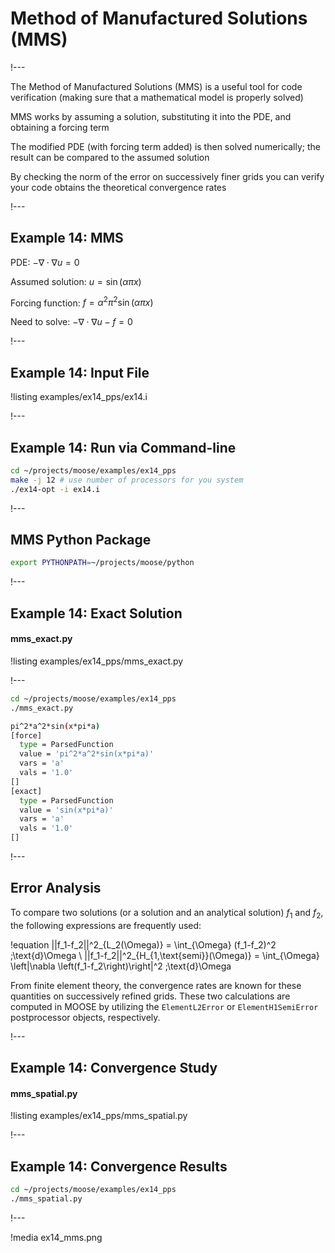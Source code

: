 # Method of Manufactured Solutions (MMS)

!---

The Method of Manufactured Solutions (MMS) is a useful tool for code verification
(making sure that a mathematical model is properly solved)

MMS works by assuming a solution, substituting it into the PDE, and obtaining a forcing term

The modified PDE (with forcing term added) is then solved numerically; the result can be compared to
the assumed solution

By checking the norm of the error on successively finer grids you can verify your code obtains the
theoretical convergence rates

!---

## Example 14: MMS

PDE:  $-\nabla \cdot \nabla u = 0$

Assumed solution:  $u = \sin(\alpha\pi x)$

Forcing function:  $f = \alpha^2 \pi^2 \sin (\alpha \pi x)$

Need to solve:  $-\nabla \cdot \nabla u - f = 0$

!---

## Example 14: Input File

!listing examples/ex14_pps/ex14.i

!---

## Example 14: Run via Command-line

```bash
cd ~/projects/moose/examples/ex14_pps
make -j 12 # use number of processors for you system
./ex14-opt -i ex14.i
```

!---

## MMS Python Package

```bash
export PYTHONPATH=~/projects/moose/python
```

!---

## Example 14: Exact Solution

#### mms_exact.py

!listing examples/ex14_pps/mms_exact.py

!---

```bash
cd ~/projects/moose/examples/ex14_pps
./mms_exact.py
```

```bash
pi^2*a^2*sin(x*pi*a)
[force]
  type = ParsedFunction
  value = 'pi^2*a^2*sin(x*pi*a)'
  vars = 'a'
  vals = '1.0'
[]
[exact]
  type = ParsedFunction
  value = 'sin(x*pi*a)'
  vars = 'a'
  vals = '1.0'
[]
```

!---

## Error Analysis

To compare two solutions (or a solution and an analytical solution) $f_1$ and $f_2$, the following
expressions are frequently used:

!equation
||f_1-f_2||^2_{L_2(\Omega)} = \int_{\Omega} (f_1-f_2)^2 \;\text{d}\Omega
\\
||f_1-f_2||^2_{H_{1,\text{semi}}(\Omega)} = \int_{\Omega} \left|\nabla \left(f_1-f_2\right)\right|^2 \;\text{d}\Omega


From finite element theory, the convergence rates are known for these quantities on successively
refined grids.  These two calculations are computed in MOOSE by utilizing the `ElementL2Error` or
`ElementH1SemiError` postprocessor objects, respectively.

!---

## Example 14: Convergence Study

#### mms_spatial.py

!listing examples/ex14_pps/mms_spatial.py

!---

## Example 14: Convergence Results

```bash
cd ~/projects/moose/examples/ex14_pps
./mms_spatial.py
```

!---

!media ex14_mms.png
